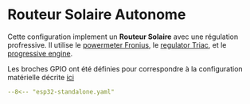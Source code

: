 # Routeur Solaire Autonome

Cette configuration  implement un **Routeur Solaire** avec une régulation profressive. Il utilise le [powermeter Fronius](power_meter_fronius.md), le [regulator Triac](regulator_triac.md), et le [progressive engine](engine_1dimmer.md).

Les broches GPIO ont été définies pour correspondre à la configuration matérielle décrite [ici](hardware.md)

```yaml linenums="1"
--8<-- "esp32-standalone.yaml"
```